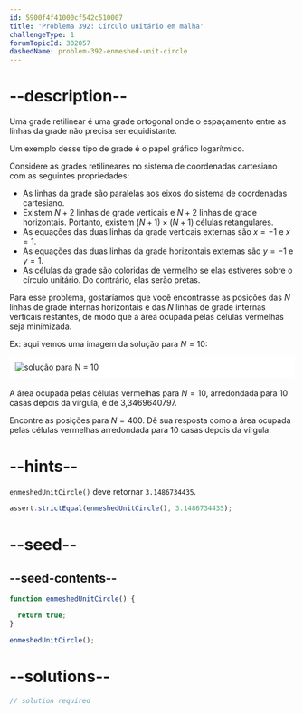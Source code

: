 ```yaml
---
id: 5900f4f41000cf542c510007
title: 'Problema 392: Círculo unitário em malha'
challengeType: 1
forumTopicId: 302057
dashedName: problem-392-enmeshed-unit-circle
---
```


# --description--

Uma grade retilinear é uma grade ortogonal onde o espaçamento entre as linhas da grade não precisa ser equidistante.

Um exemplo desse tipo de grade é o papel gráfico logarítmico.

Considere as grades retilineares no sistema de coordenadas cartesiano com as seguintes propriedades:

- As linhas da grade são paralelas aos eixos do sistema de coordenadas cartesiano.
- Existem $N + 2$ linhas de grade verticais e $N + 2$ linhas de grade horizontais. Portanto, existem $(N + 1) \times (N + 1)$ células retangulares.
- As equações das duas linhas da grade verticais externas são $x = -1$ e $x = 1$.
- As equações das duas linhas da grade horizontais externas são $y = -1$ e $y = 1$.
- As células da grade são coloridas de vermelho se elas estiveres sobre o círculo unitário. Do contrário, elas serão pretas.

Para esse problema, gostaríamos que você encontrasse as posições das $N$ linhas de grade internas horizontais e das $N$ linhas de grade internas verticais restantes, de modo que a área ocupada pelas células vermelhas seja minimizada.

Ex: aqui vemos uma imagem da solução para $N = 10$:

<img alt="solução para N = 10" src="https://cdn.freecodecamp.org/curriculum/project-euler/enmeshed-unit-circle.png" style="background-color: white; padding: 10px; display: block; margin-right: auto; margin-left: auto; margin-bottom: 1.2rem;" />

A área ocupada pelas células vermelhas para $N = 10$, arredondada para 10 casas depois da vírgula, é de 3,3469640797.

Encontre as posições para $N = 400$. Dê sua resposta como a área ocupada pelas células vermelhas arredondada para 10 casas depois da vírgula.

# --hints--

`enmeshedUnitCircle()` deve retornar `3.1486734435`.

```js
assert.strictEqual(enmeshedUnitCircle(), 3.1486734435);
```

# --seed--

## --seed-contents--

```js
function enmeshedUnitCircle() {

  return true;
}

enmeshedUnitCircle();
```

# --solutions--

```js
// solution required
```

